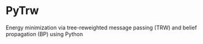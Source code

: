 PyTrw
=====

Energy minimization via tree-reweighted message passing (TRW) and belief propagation (BP) using Python